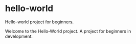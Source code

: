 # hello-world
Hello-world project for beginners.

Welcome to the Hello-World project. A project for beginners in development.


